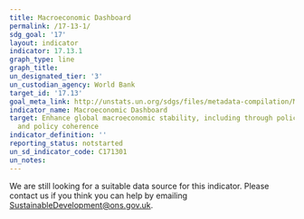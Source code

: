 ```yaml
---
title: Macroeconomic Dashboard
permalink: /17-13-1/
sdg_goal: '17'
layout: indicator
indicator: 17.13.1
graph_type: line
graph_title:
un_designated_tier: '3'
un_custodian_agency: World Bank
target_id: '17.13'
goal_meta_link: http://unstats.un.org/sdgs/files/metadata-compilation/Metadata-Goal-17.pdf
indicator_name: Macroeconomic Dashboard
target: Enhance global macroeconomic stability, including through policy coordination
  and policy coherence
indicator_definition: ''
reporting_status: notstarted
un_sd_indicator_code: C171301
un_notes:
---
```


We are still looking for a suitable data source for this indicator. Please contact us if you think you can help by emailing <a href="mailto:SustainableDevelopment@ons.gov.uk">SustainableDevelopment@ons.gov.uk</a>.


